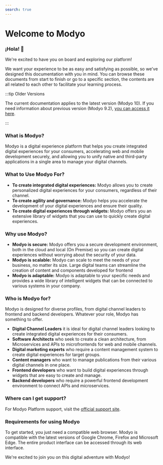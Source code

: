 ```yaml
---
search: true
---
```


# Welcome to Modyo

### ¡Hola! 👋

We're excited to have you on board and exploring our platform!

We want your experience to be as easy and satisfying as possible, so we've designed this documentation with you in mind. You can browse these documents from start to finish or go to a specific section, the contents are all related to each other to facilitate your learning process.

:::tip Older Versions

The current documentation applies to the latest version (Modyo 10). If you need information about previous version (Modyo 9.2), [you can access it here](https://9-2.docs.modyo.com/en/).

:::

### What is Modyo?

Modyo is a digital experience platform that helps you create integrated digital experiences for your consumers, accelerating web and mobile development securely, and allowing you to unify native and third-party applications in a single area to manage your digital channels.

### What to Use Modyo For?

* **To create integrated digital experiences:** Modyo allows you to create personalized digital experiences for your consumers, regardless of their channel.
* **To create agility and governance:** Modyo helps you accelerate the development of your digital experiences and ensure their quality.
* **To create digital experiences through widgets:** Modyo offers you an extensive library of widgets that you can use to quickly create digital experiences.


### Why use Modyo?

* **Modyo is secure:** Modyo offers you a secure development environment, both in the cloud and local (On Premise) so you can create digital experiences without worrying about the security of your data.
* **Modyo is scalable:** Modyo can scale to meet the needs of your business, no matter its size. Large digital teams can streamline the creation of content and components developed for frontend
* **Modyo is adaptable:** Modyo is adaptable to your specific needs and provides a wide library of intelligent widgets that can be connected to various systems in your company.

### Who is Modyo for?

Modyo is designed for diverse profiles, from digital channel leaders to frontend and backend developers. Whatever your role, Modyo has something to offer.

* **Digital Channel Leaders** it is ideal for digital channel leaders looking to create integrated digital experiences for their consumers.
* **Software Architects** who seek to create a clean architecture, from Microservices and APIs to microfrontends for web and mobile channels.
* **Digital marketing experts** who require a content management system to create digital experiences for target groups.
* **Content managers** who want to manage publications from their various digital channels in one place.
* **Frontend developers** who want to build digital experiences through widgets that are easy to create and manage.
* **Backend developers** who require a powerful frontend development environment to connect APIs and microservices.

### Where can I get support?

For Modyo Platform support, visit the [official support site](https://support.modyo.com/hc/es).

### Requirements for using Modyo

To get started, you just need a compatible web browser. Modyo is compatible with the latest versions of Google Chrome, Firefox and Microsoft Edge. The entire product interface can be accessed through its web interface.

We're excited to join you on this digital adventure with Modyo!